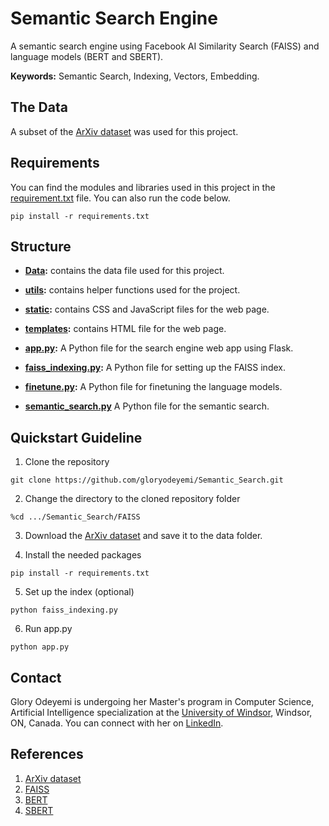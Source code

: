 # Semantic Search Engine
A semantic search engine using Facebook AI Similarity Search (FAISS) and language models (BERT and SBERT).

**Keywords:** Semantic Search, Indexing, Vectors, Embedding.

## The Data
A subset of the [ArXiv dataset](https://www.kaggle.com/datasets/Cornell-University/arxiv/) was used for this project.

## Requirements
You can find the modules and libraries used in this project in the [requirement.txt](https://github.com/gloryodeyemi/Semantic_Search/blob/main/FAISS/requirements.txt) file. You can also run the code below.
```
pip install -r requirements.txt
```

## Structure
* **[Data](https://github.com/gloryodeyemi/Semantic_Search/tree/main/FAISS/data):** contains the data file used for this project.

* **[utils](https://github.com/gloryodeyemi/Semantic_Search/tree/main/FAISS/utils):** contains helper functions used for the project.
  
* **[static](https://github.com/gloryodeyemi/Semantic_Search/tree/main/FAISS/static):** contains CSS and JavaScript files for the web page.

* **[templates](https://github.com/gloryodeyemi/Semantic_Search/tree/main/FAISS/templates):** contains HTML file for the web page.

* **[app.py](https://github.com/gloryodeyemi/Semantic_Search/blob/main/FAISS/app.py):** A Python file for the search engine web app using Flask.

* **[faiss_indexing.py](https://github.com/gloryodeyemi/Semantic_Search/blob/main/FAISS/faiss_indexing.py):** A Python file for setting up the FAISS index.

* **[finetune.py](https://github.com/gloryodeyemi/Semantic_Search/blob/main/FAISS/finetune.py):** A Python file for finetuning the language models.

* **[semantic_search.py](https://github.com/gloryodeyemi/Semantic_Search/blob/main/FAISS/semantic_search.py)** A Python file for the semantic search.

## Quickstart Guideline
1. Clone the repository
``` 
git clone https://github.com/gloryodeyemi/Semantic_Search.git
```
2. Change the directory to the cloned repository folder
```
%cd .../Semantic_Search/FAISS
```
3. Download the [ArXiv dataset](https://www.kaggle.com/datasets/Cornell-University/arxiv/) and save it to the data folder.
   
4. Install the needed packages
```
pip install -r requirements.txt
```
5. Set up the index (optional)
```
python faiss_indexing.py
```
6. Run app.py
```
python app.py
```

## Contact
Glory Odeyemi is undergoing her Master's program in Computer Science, Artificial Intelligence specialization at the [University of Windsor](https://www.uwindsor.ca/), Windsor, ON, Canada. You can connect with her on [LinkedIn](https://www.linkedin.com/in/glory-odeyemi-a3a680169/).

## References
1. [ArXiv dataset](https://www.kaggle.com/datasets/Cornell-University/arxiv/)
2. [FAISS](https://faiss.ai/index.html)
3. [BERT](https://huggingface.co/bert-base-uncased)
4. [SBERT](https://huggingface.co/sentence-transformers/multi-qa-mpnet-base-dot-v1)
